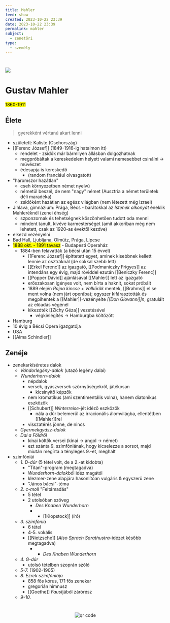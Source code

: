 ```yaml
---
title: Mahler
feed: show
created: 2023-10-22 23:39
date: 2023-10-22 23:39
permalink: mahler
subject:
  - zenetöri
type:
  - személy
---
```

#
![](https://images.universal-music.de/img/assets/278/278414/992/720/gustav-mahler-c-dg.jpg)

# Gustav Mahler
<mark>1860-1911</mark>

## Élete
> gyerekként vértanú akart lenni

- született: Kaliste (Csehország)
- [[Ferenc József]] (1849-1916-ig hatalmon itt)
	- rendelet - zsidók már bármilyen állásban dolgozhatnak
	- megpróbáltak a kereskedelem helyett valami nemesebbet csinálni -> művészet
	- édesapja is kereskedő
		- (random franciául olvasgatott)
- "háromszor hazátlan"
	- cseh környezetben német nyelvű
	- németül beszél, de nem "nagy" német (Ausztria a német területek déli maradéka)
	- zsidóként hazátlan az egész világban (nem létezett még Izrael)
- Jihlava, gimnázium: Prága, Bécs - barátokkal az *Istenek alkonyát* éneklik Mahleréknél (zenei éhség)
	- szponzornak és tehetségnek köszönhetően tudott oda menni
	- mindent tanult, kivéve karmesterséget (amit akkoriban még nem lehetett, csak az 1920-as évektől kezdve)
- elkezd vezényelni
- Bad Hall, Ljubljana, Olmütz, Prága, Lipcse
- <mark>1888 okt. - 1891 tavasz</mark> - Budapesti Operaház
	- 1884-ben felavatták (a bécsi után 15 évvel)
		- [[Ferenc József]] építtetett egyet, aminek kisebbnek kellett lennie az osztráknál (de sokkal szebb lett)
		- [[Erkel Ferenc]] az igazgató, [[Podmaniczky Frigyes]] az intendáns egy évig, majd röviddel ezután [[Beniczky Ferenc]]
		- [[Popper Dávid]] ajánlásával [[Mahler]] lett az igazgató
		- erőszakosan igényes volt, nem bírta a haknit, sokat próbált
		- 1889 elején *Rajna kincse* + *Valkűrök* mentek, [[Brahms]] el se ment volna (nem járt operába); egyszer kifárasztották és megpihentek a [[Mahler]]-vezényelte *[[Don Giovanni]]n*, gratulált az előadás végénél
		- kikezdték [[Zichy Géza]] vezetésével
			- végkielégítés -> Hamburgba költözött
- Hamburg
- 10 évig a Bécsi Opera igazgatója
- USA
- [[Alma Schindler]]

## Zenéje
- zenekarkíséretes dalok
	- *Vándorlegény-dalok* (utazó legény dalai)
	- *Wunderhorn-dalok*
		- népdalok
		- versek, gyászversek szőrnyűségekről, játékosan
			- kicsinyítő képzők
		- nem kromatikus (ami szentimentális volna), hanem diatonikus eszközök
		- [[Schubert]] *Winterreise*-jét idéző eszközök
			- nála a dúr belemerül az irracionális álomvilágba, ellentétben [[Mahler]]rel
		- visszatérés jönne, de nincs
	- *Gyermekgyász-dalok*
	- *Dal a Földről*
		- kínai költők versei (kínai -> angol -> német)
		- ezt szánta 9. szimfóniának, hogy kicselezze a sorsot, majd miután megírta a tényleges 9.-et, meghalt
- szimfóniái
	- *1. D-dúr* (5 tétel volt, de a 2.-at kidobta)
		- "Titan"-program (megtagadva)
		- *Wunderhorn-dalok*ból idéz magától
		- klezmer-zene alapjára hasonlítóan vulgáris & egyszerű zene
		- "János bácsi"-téma
	- *2. c-moll* "Feltámadás"
		- 5 tétel
		- 2 utolsóban szöveg
			- *Des Knaben Wunderhorn*
			- + [[Klopstock]] (író)
	- *3. szimfónia*
		- 6 tétel
		- 4-5. vokális
		- [[Nietzsche]] (*Also Sprach Sarathustra*-idézet később megtagadva)
			- + *Des Knaben Wunderhorn*
	- *4. G-dúr*
		- utolsó tételben szoprán szóló
	- *5-7.* (1902-1905)
	- *8. Ezrek szimfóniája*
		- 858 fős kórus, 171 fős zenekar
		- gregorián himnusz
		- [[Goethe]] *Faust*jából zárórész
	- *9-10.*



#
<p style="text-align: center;"><img src="https://chart.googleapis.com/chart?cht=qr&chl=https://notes.andrasdenes.com/mahler&chs=180x180&choe=UTF-8&chld=L|2" alt="qr code"></p>

